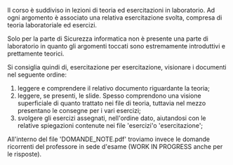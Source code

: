 Il corso è suddiviso in lezioni di teoria ed esercitazioni in laboratorio. Ad ogni argomento è associato una relativa esercitazione svolta, compresa di teoria laboratoriale ed esercizi.

Solo per la parte di Sicurezza informatica non è presente una parte di laboratorio in quanto gli argomenti toccati sono estremamente introduttivi e prettamente teorici.

Si consiglia quindi di, esercitazione per esercitazione, visionare i documenti nel seguente ordine:
1)  leggere e comprendere il relativo documento riguardante la teoria;
2)  leggere, se presenti, le slide. Spesso comprendono una visione superficiale di quanto trattato nei file di teoria, tuttavia nel mezzo presentano le consegne per i vari esercizi;
3)  svolgere gli esercizi assegnati, nell'ordine dato, aiutandosi con le relative spiegazioni contenute nei file 'esercizi'o 'esercitazione';

All'interno del file 'DOMANDE_NOTE.pdf' troviamo invece le domande ricorrenti del professore in sede d'esame (WORK IN PROGRESS anche per le risposte).
